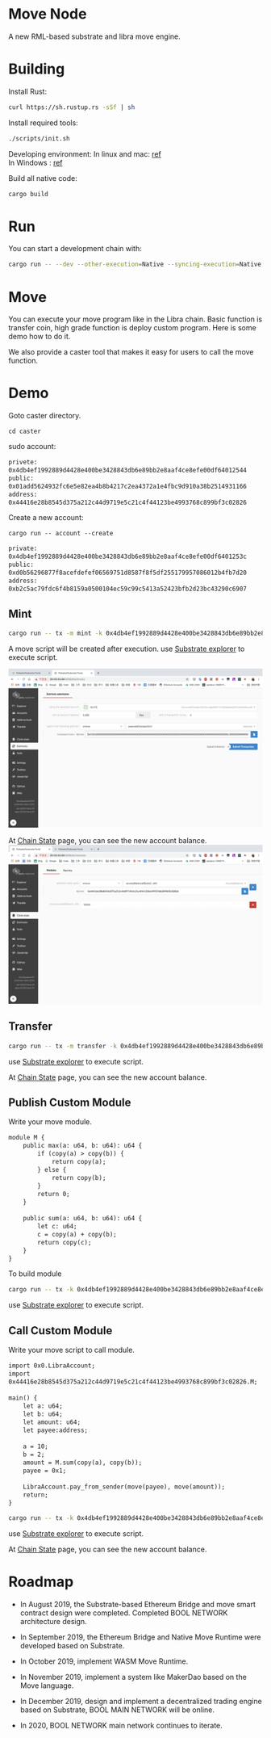 # Move Node

A new RML-based substrate and libra move engine.

# Building

Install Rust:

```bash
curl https://sh.rustup.rs -sSf | sh
```

Install required tools:

```bash
./scripts/init.sh
```

Developing environment:
In linux and mac: [ref](https://github.com/laddernetwork/substrate#611-linux-and-mac)  
In Windows : [ref](https://github.com/laddernetwork/substrate#612-windows)

Build all native code:

```bash
cargo build
```

# Run

You can start a development chain with:

```bash
cargo run -- --dev --other-execution=Native --syncing-execution=Native --block-construction-execution=Native --importing-execution=Native
```

# Move

You can execute your move program like in the Libra chain. Basic function is transfer coin, high grade function is deploy 
custom program. Here is some demo how to do it.

We also provide a caster tool that makes it easy for users to call the move function.


# Demo
Goto caster directory.
```
cd caster
```


sudo account:

```
privete: 0x4db4ef1992889d4428e400be3428843db6e89bb2e8aaf4ce8efe00df64012544
public: 0x01add5624932fc6e5e82ea4b8b4217c2ea4372a1e4fbc9d910a38b2514931166
address: 0x44416e28b8545d375a212c44d9719e5c21c4f44123be4993768c899bf3c02826
```

Create a new account:
```
cargo run -- account --create
```

```
private: 0x4db4ef1992889d4428e400be3428843db6e89bb2e8aaf4ce8efe00df6401253c
public: 0xd0b56296877f8acefdefef06569751d8587f8f5df255179957086012b4fb7d20
address: 0xb2c5ac79fdc6f4b8159a0500104ec59c99c5413a52423bfb2d23bc43290c6907
```


## Mint
```bash
cargo run -- tx -m mint -k 0x4db4ef1992889d4428e400be3428843db6e89bb2e8aaf4ce8efe00df64012544 -r 0x44416e28b8545d375a212c44d9719e5c21c4f44123be4993768c899bf3c02826 -v 10000 -s 0
```
A move script will be created after execution. use [Substrate explorer](http://39.100.63.66:8096/#/extrinsics) to execute script.

![Execute Transaction Script](./res/execute_move_transaction.png)

At  [Chain State](http://39.100.63.66:8096/#/chainstate) page, you can see the new account balance.
![Check Chain Statet](./res/check_chain_state.png)


## Transfer

```bash
cargo run -- tx -m transfer -k 0x4db4ef1992889d4428e400be3428843db6e89bb2e8aaf4ce8efe00df64012544 -r 0xb2c5ac79fdc6f4b8159a0500104ec59c99c5413a52423bfb2d23bc43290c6907 -v 100 -s 0
```
use [Substrate explorer](http://39.100.63.66:8096/#/extrinsics) to execute script.

At  [Chain State](http://39.100.63.66:8096/#/chainstate) page, you can see the new account balance.

## Publish Custom Module
Write your move module.
```
module M {
	public max(a: u64, b: u64): u64 {
		if (copy(a) > copy(b)) {
			return copy(a);
		} else {
			return copy(b);
		}
		return 0;
	}

	public sum(a: u64, b: u64): u64 {
		let c: u64;
		c = copy(a) + copy(b);
		return copy(c);
	}
}
```

To build module
```bash
cargo run -- tx -k 0x4db4ef1992889d4428e400be3428843db6e89bb2e8aaf4ce8efe00df64012544 -m publish --compiled_file ./scripts/m.mvir -s 1
```
use [Substrate explorer](http://39.100.63.66:8096/#/extrinsics) to execute script.

## Call Custom Module
Write your move script to call module.
```
import 0x0.LibraAccount;
import 0x44416e28b8545d375a212c44d9719e5c21c4f44123be4993768c899bf3c02826.M;

main() {
	let a: u64;
	let b: u64;
	let amount: u64;
    let payee:address;

	a = 10;
	b = 2;
	amount = M.sum(copy(a), copy(b));
    payee = 0x1;

    LibraAccount.pay_from_sender(move(payee), move(amount));
    return;
}
```
```bash
cargo run -- tx -k 0x4db4ef1992889d4428e400be3428843db6e89bb2e8aaf4ce8efe00df64012544 -m publish --compiled_file ./scripts/s.mvir -s 2
```
use [Substrate explorer](http://39.100.63.66:8096/#/extrinsics) to execute script.

At  [Chain State](http://39.100.63.66:8096/#/chainstate) page, you can see the new account balance.

# Roadmap
- In August 2019, the Substrate-based Ethereum Bridge and move smart contract design were completed. Completed BOOL NETWORK architecture design.

- In September 2019, the Ethereum Bridge and Native Move Runtime were developed based on Substrate.

- In October 2019, implement WASM Move Runtime.

- In November 2019, implement a system like MakerDao based on the Move language.

- In December 2019, design and implement a decentralized trading engine based on Substrate, BOOL MAIN NETWORK will be online.

- In 2020, BOOL NETWORK main network continues to iterate.
